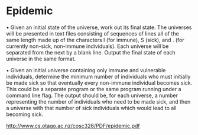 # Epidemic
• Given an initial state of the universe, work out its final state. The universes will
be presented in text files consisting of sequences of lines all of the same length
made up of the characters I (for immune), S (sick), and . (for currently non-sick,
non-immune individuals). Each universe will be separated from the next by a
blank line. Output the final state of each universe in the same format.

• Given an initial universe containing only immune and vulnerable individuals,
determine the minimum number of individuals who must initially be made sick
so that eventually every non-immune individual becomes sick. This could be
a separate program or the same program running under a command line flag.
The output should be, for each universe, a number representing the number of
individuals who need to be made sick, and then a universe with that number of
sick individuals which would lead to all becoming sick.

http://www.cs.otago.ac.nz/cosc326/PDF/epidemic.pdf
